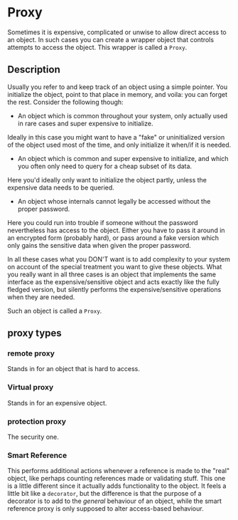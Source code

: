 # Proxy

Sometimes it is expensive, complicated or unwise to allow direct access to an object. In such cases you can create a wrapper object that controls attempts to access the object. This wrapper is called a `Proxy`.  

## Description

Usually you refer to and keep track of an object using a simple pointer. You initialize the object, point to that place in memory, and voila: you can forget the rest. Consider the following though:

- An object which is common throughout your system, only actually used in rare cases and super expensive to initialize.

Ideally in this case you might want to have a "fake" or uninitialized version of the object used most of the time, and only initialize it when/if it is needed.

- An object which is common and super expensive to initialize, and which you often only need to query for a cheap subset of its data.

Here you'd ideally only want to initialize the object partly, unless the expensive data needs to be queried.

- An object whose internals cannot legally be accessed without the proper password.

Here you could run into trouble if someone without the password nevertheless has access to the object. Either you have to pass it around in an encrypted form (probably hard), or pass around a fake version which only gains the sensitive data when given the proper password.

In all these cases what you DON'T want is to add complexity to your system on account of the special treatment you want to give these objects. What you really want in all three cases is an object that implements the same interface as the expensive/sensitive object and acts exactly like the fully fledged version, but silently performs the expensive/sensitive operations when they are needed.

Such an object is called a `Proxy`.

## proxy types

### remote proxy

Stands in for an object that is hard to access.

### Virtual proxy

Stands in for an expensive object.

### protection proxy

The security one.

### Smart Reference

This performs additional actions whenever a reference is made to the "real" object, like perhaps counting references made or validating stuff. This one is a little different since it actually adds functionality to the object. It feels a little bit like a `decorator`, but the difference is that the purpose of a decorator is to add to the *general* behaviour of an object, while the smart reference proxy is only supposed to alter access-based behaviour.

